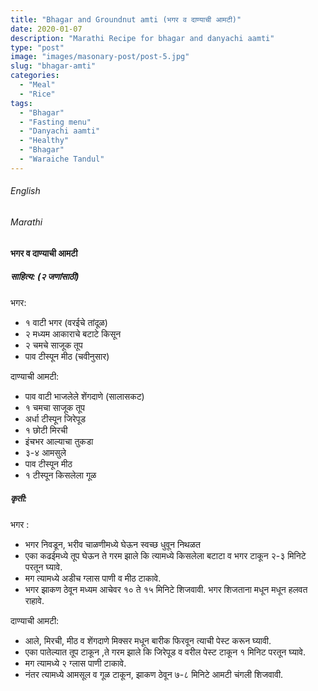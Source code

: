 ```yaml
---
title: "Bhagar and Groundnut amti (भगर व दाण्याची आमटी)"
date: 2020-01-07
description: "Marathi Recipe for bhagar and danyachi aamti"
type: "post"
image: "images/masonary-post/post-5.jpg"
slug: "bhagar-amti"
categories: 
  - "Meal"
  - "Rice"
tags:
  - "Bhagar"
  - "Fasting menu"
  - "Danyachi aamti"
  - "Healthy"
  - "Bhagar"
  - "Waraiche Tandul"
---
```


###### English







###### Marathi


#### भगर व दाण्याची आमटी  



##### साहित्य: (२ जणांसाठी)  


भगर: 

- १ वाटी भगर (वरईचे तांदूळ)
- २ मध्यम आकाराचे बटाटे किसून 
- २  चमचे साजूक तूप 
- पाव टीस्पून मीठ (चवीनुसार)

दाण्याची आमटी:

- पाव वाटी भाजलेले शेंगदाणे (सालासकट)
- १ चमचा साजूक तूप
- अर्धा टीस्पून जिरेपूड
- १ छोटी मिरची 
- इंचभर आल्याचा तुकडा 
- ३-४ आमसुले 
- पाव टीस्पून मीठ 
- १ टीस्पून किसलेला गूळ 
 

##### कृती:

भगर :

- भगर निवडून, भरीव चाळणीमध्ये घेऊन स्वच्छ धुवून निथळत 
- एका कढईमध्ये तूप घेऊन ते गरम झाले कि त्यामध्ये किसलेला बटाटा व भगर टाकून २-३ मिनिटे परतून घ्यावे. 
- मग त्यामध्ये अडीच ग्लास पाणी व मीठ टाकावे. 
- भगर झाकण ठेवून मध्यम आचेवर १० ते १५ मिनिटे शिजवावी. भगर शिजताना मधून मधून हलवत राहावे. 

दाण्याची आमटी:

- आले, मिरची, मीठ व शेंगदाणे मिक्सर मधून बारीक फिरवून त्याची पेस्ट करून घ्यावी.
- एका पातेल्यात तूप टाकून ,ते गरम झाले कि जिरेपूड व वरील पेस्ट टाकून १ मिनिट परतून घ्यावे. 
- मग त्यामध्ये २ ग्लास पाणी टाकावे. 
- नंतर त्यामध्ये आमसूल व गूळ टाकून, झाकण ठेवून ७-८ मिनिटे आमटी चंगली शिजवावी. 
